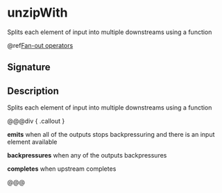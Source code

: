 # unzipWith

Splits each element of input into multiple downstreams using a function

@ref[Fan-out operators](../index.md#fan-out-operators)

## Signature

## Description

Splits each element of input into multiple downstreams using a function


@@@div { .callout }

**emits** when all of the outputs stops backpressuring and there is an input element available

**backpressures** when any of the outputs backpressures

**completes** when upstream completes

@@@


